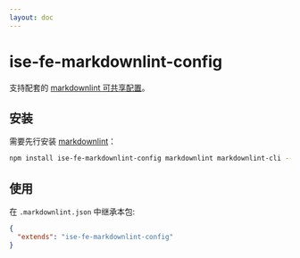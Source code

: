 ```yaml
---
layout: doc
---
```


# ise-fe-markdownlint-config

支持配套的 [markdownlint 可共享配置](https://www.npmjs.com/package/markdownlint#optionsconfig)。

## 安装

需要先行安装 [markdownlint](https://www.npmjs.com/package/markdownlint)：

```bash
npm install ise-fe-markdownlint-config markdownlint markdownlint-cli --save-dev
```

## 使用

在 `.markdownlint.json` 中继承本包:

```json
{
  "extends": "ise-fe-markdownlint-config"
}
```
